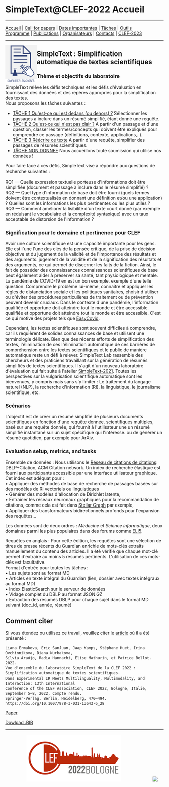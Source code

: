 # SimpleText@CLEF-2022 Accueil

---

[Accueil](./) | [Call for papers](./CFP) | [Dates importantes](./dates) | [Tâches](./tasks)  | [Outils](./tools)  
[Programme](./program) | [Publications](./publications) | [Organisateurs](./organisers) | [Contacts](./contact) | [CLEF-2023](https://simpletext-project.com/2023/clef)
<!--- <img src="https://github.com/LeaTB/localisation.github.io/blob/francais/clef/logo.png" width="30">https://simpletext-project.com/2022/clef/') --->

---

<img align="left" src="https://github.com/LeaTB/localisation.github.io/blob/francais/clef/logo.png?raw=true" width="100"/>  

## SimpleText : Simplification automatique de textes scientifiques


### Thème et objectifs du laboratoire

SimpleText relève les défis techniques et les défis d'évaluation en fournissant des données et des repères appropriés pour la simplification des textes. 
<br/>Nous proposons les tâches suivantes : 
* [TÂCHE 1 Qu'est-ce qui est dedans (ou dehors) ?](./task1)
Sélectionner les passages à inclure dans un résumé simplifié, étant donné une requête.
* [TÂCHE 2 Qu'est-ce qui n'est pas clair ?](./task2)
A partir d'un passage et d'une question, classer les termes/concepts qui doivent être expliqués pour comprendre ce passage (définitions, contexte, applications,..). 
* [TÂCHE 3 Réécrire ce texte](./task3)
A partir d'une requête, simplifier des passages de résumés scientifiques. 
* [TÂCHE NON DONNEE](./task4)
Nous accueillons toute soumission qui utilise nos données !


Pour faire face à ces défis, SimpleText vise à répondre aux questions de recherche suivantes :  
<br/>RQ1 — Quelle expression textuelle porteuse d'informations doit être simplifiée (document et passage à inclure dans le résumé simplifié) ?
<br/>RQ2 — Quel type d'information de base doit être fourni (quels termes doivent être contextualisés en donnant une définition et/ou une application) ? Quelles sont les informations les plus pertinentes ou les plus utiles ? 
<br/>RQ3 — Comment améliorer la lisibilité d'un texte court donné (par exemple en réduisant le vocabulaire et la complexité syntaxique) avec un taux acceptable de distorsion de l'information ? 

### Signification pour le domaine et pertinence pour CLEF

Avoir une culture scientifique est une capacité importante pour les gens. Elle est l'une
l'une des clés de la pensée critique, de la prise de décision objective et du jugement de la validité et de l'importance des résultats et des arguments.
jugement de la validité et de la signification des résultats et des arguments,
ce qui permet de discerner les faits de la fiction. Ainsi, le fait de posséder des connaissances
connaissances scientifiques de base peut également aider à préserver sa santé, tant
physiologique et mentale. La pandémie de COVID-19 en est un bon exemple.
exemple d'une telle question. Comprendre le problème lui-même, connaître
et appliquer les règles de distanciation sociale et les politiques sanitaires,
choisir d'utiliser ou d'éviter des procédures particulières de traitement ou de prévention
peuvent devenir cruciaux. Dans le contexte d'une pandémie, l'information qualifiée et opportune doit atteindre tout le monde et être accessible.
qualifiée et opportune doit atteindre tout le monde et être accessible. C'est
ce qui motive des projets tels que [EasyCovid](https://easycovid19.org/).

Cependant, les textes scientifiques sont souvent difficiles à comprendre, car ils requièrent
de solides connaissances de base et utilisent une terminologie délicate. Bien que des
récents efforts de simplification des textes, l'élimination de ces
l'élimination automatique de ces barrières de compréhension entre les textes scientifiques et le
public de manière automatique reste un défi à relever. SimpleText
Lab rassemble des chercheurs et des praticiens travaillant sur la
génération de résumés simplifiés de textes scientifiques. Il s'agit d'un nouveau
laboratoire d'évaluation qui fait suite à l'atelier [SimpleText-2021](https://simpletext-project.com/2021/clef/en/). Toutes les
perspectives sur la vulgarisation scientifique automatique sont les bienvenues,
y compris mais sans s'y limiter : Le traitement du langage naturel (NLP),
la recherche d'information (RI), la linguistique, le journalisme scientifique, etc.

### Scénarios

L'objectif est de créer un résumé simplifié de plusieurs documents scientifiques en fonction d'une requête donnée.
scientifiques multiples, basé sur une requête donnée, qui fournit à l'utilisateur une
un résumé simplifié instantané sur un sujet spécifique qui l'intéresse.
ou de générer un résumé quotidien, par exemple pour ArXiv.

### Evaluation setup, metrics, and tasks 

Ensemble de données : Nous utilisons le [Réseau de citations
de citations](https://www.aminer.org/citation): DBLP+Citation, ACM Citation
network. Un index de recherche élastique est fourni aux participants
accessible par une interface utilisateur graphique. Cet index est adéquat pour :
<br/>•	Appliquer des méthodes de base de recherche de passages basées sur des modèles de RI vectoriels ou linguistiques
<br/>•	Générer des modèles d'allocation de Dirichlet latente, 
<br/>•	Entraîner les réseaux neuronaux graphiques pour la recommandation de citations, comme cela est fait dans [Stellar Graph](https://stellargraph.readthedocs.io/) par exemple,
<br/>•	Appliquer des transformateurs bidirectionnels profonds pour l'expansion des requêtes...

Les données sont de deux ordres : *Médecine* et *Science informatique*, deux domaines
parmi les plus populaires dans des forums comme
[ELI5](https://www.reddit.com/r/explainlikeimfive/).


Requêtes en anglais : Pour cette édition, les requêtes sont une sélection de titres de presse récents du Guardian enrichie de mots-clés extraits manuellement du contenu des articles. Il a été vérifié que chaque mot-clé permet d'extraire au moins 5 résumés pertinents. L'utilisation de ces mots-clés est facultative. 
<br/>Format d'entrée pour toutes les tâches :
<br/>•	Les sujets sont au format MD
<br/>•	Articles en texte intégral du Guardian (lien, dossier avec textes intégraux au format MD)
<br/>•	Index ElasticSearch sur le serveur de données
<br/>•	Vidage complet du DBLP au format JSON.GZ
<br/>•	Extraction des résumés DBLP pour chaque sujet dans le format MD suivant (doc_id, année, résumé)

## Comment citer
Si vous étendez ou utilisez ce travail, veuillez citer le [article](https://doi.org/10.1007/978-3-031-13643-6_28) où il a été présenté :
```
Liana Ermakova, Eric SanJuan, Jaap Kamps, Stéphane Huet, Irina Ovchinnikova, Diana Nurbakova, 
Sílvia Araújo, Radia Hannachi, Elise Mathurin, et Patrice Bellot. 2022. 
Vue d'ensemble du laboratoire SimpleText de la CLEF 2022 : Simplification automatique de textes scientifiques.  
Dans Experimental IR Meets Multilinguality, Multimodality, and Interaction: 13th International 
Conference of the CLEF Association, CLEF 2022, Bologne, Italie, September 5–8, 2022, Compte rendu. 
Springer-Verlag, Berlin, Heidelberg, 470–494. https://doi.org/10.1007/978-3-031-13643-6_28
```
[Paper](https://doi.org/10.1007/978-3-031-13643-6_28)

[Dowload .BIB](../../BibTeX/ermakova_overview_2022.bib)

---

&nbsp;&nbsp;&nbsp;&nbsp;&nbsp;&nbsp;&nbsp;&nbsp;&nbsp;&nbsp;&nbsp;&nbsp;&nbsp;&nbsp;&nbsp;&nbsp; [<img src="https://github.com/LeaTB/localisation.github.io/blob/francais/clef/en/clef_logo_2022.png?raw=true" width="300">](http://www.clef-initiative.eu/) &nbsp;&nbsp;&nbsp;&nbsp;&nbsp;&nbsp;&nbsp;&nbsp;&nbsp;&nbsp;&nbsp;&nbsp;&nbsp;&nbsp;&nbsp;&nbsp;&nbsp;&nbsp;&nbsp;&nbsp;&nbsp;&nbsp;&nbsp;&nbsp; <img src="https://github.com/simpletext-madics/2021/blob/main/clef/logo-clef-initiative.png?raw=true" width="200">
